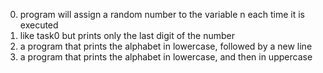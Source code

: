 0. program will assign a random number to the variable n each time it is executed
1. like task0 but prints only the last digit of the number
2. a program that prints the alphabet in lowercase, followed by a new line
3. a program that prints the alphabet in lowercase, and then in uppercase
